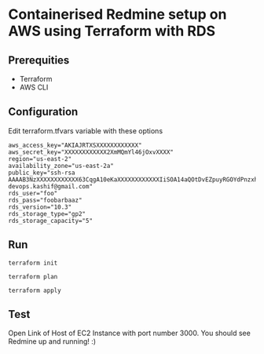#  Containerised Redmine setup on AWS using Terraform with RDS

## Prerequities

- Terraform
- AWS CLI

## Configuration

Edit terraform.tfvars variable with these options

```
aws_access_key="AKIAJRTXSXXXXXXXXXXXX"
aws_secret_key="XXXXXXXXXXXX2XmMQmYl46jOxvXXXX"
region="us-east-2"
availability_zone="us-east-2a"
public_key="ssh-rsa AAAAB3NzXXXXXXXXXXXX63CqgA10eKaXXXXXXXXXXXXIiSOA14aQOtDvEZpuyRGOYdPnzxhGqEn3q7/8mk8yqvqHU1IBn6wEzV7VRCydk081V5BqqQcEKcfJ+DXXXXXXXXXXXXuehqpBbSMZCASVhLVIFrLuXXXXXXXXXXXXzpdMsstrw91cRR77xOExR9klaNpmnkzP+FxYpGJ8xXXXXXXXXXXXXyYqHFRI7Ov6fqP9GwSVFJR5axvHApsX devops.kashif@gmail.com"
rds_user="foo"
rds_pass="foobarbaaz"
rds_version="10.3"
rds_storage_type="gp2"
rds_storage_capacity="5"
```

## Run

```terraform init```

```terraform plan```

```terraform apply```

## Test

Open Link of Host of EC2 Instance with port number 3000. You should see Redmine up and running! :)
